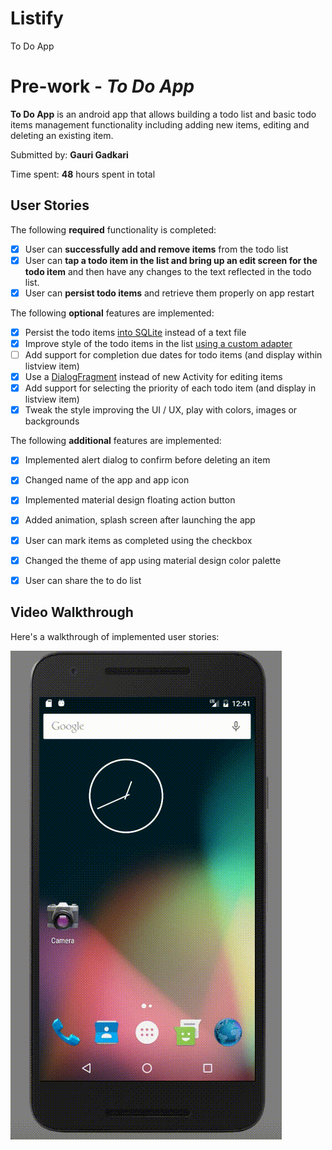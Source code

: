 # Listify
To Do App
# Pre-work - *To Do App*

**To Do App** is an android app that allows building a todo list and basic todo items management functionality including adding new items, editing and deleting an existing item. 

Submitted by: **Gauri Gadkari**

Time spent: **48** hours spent in total

## User Stories
The following **required** functionality is completed:

* [x] User can **successfully add and remove items** from the todo list
* [x] User can **tap a todo item in the list and bring up an edit screen for the todo item** and then have any changes to the text reflected in the todo list.
* [x] User can **persist todo items** and retrieve them properly on app restart

The following **optional** features are implemented:

* [x] Persist the todo items [into SQLite](http://guides.codepath.com/android/Persisting-Data-to-the-Device#sqlite) instead of a text file
* [x] Improve style of the todo items in the list [using a custom adapter](http://guides.codepath.com/android/Using-an-ArrayAdapter-with-ListView)
* [ ] Add support for completion due dates for todo items (and display within listview item)
* [x] Use a [DialogFragment](http://guides.codepath.com/android/Using-DialogFragment) instead of new Activity for editing items
* [x] Add support for selecting the priority of each todo item (and display in listview item)
* [x] Tweak the style improving the UI / UX, play with colors, images or backgrounds

The following **additional** features are implemented:

* [x] Implemented alert dialog to confirm before deleting an item
* [x] Changed name of the app and app icon
* [x] Implemented material design floating action button
* [x] Added animation, splash screen after launching the app
* [x] User can mark items as completed using the checkbox
* [x] Changed the theme of app using material design color palette
* [x] User can share the to do list


## Video Walkthrough 

Here's a walkthrough of implemented user stories:

![Video Walkthrough](Listify.gif)
